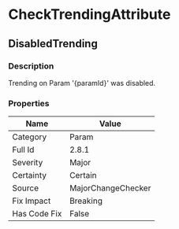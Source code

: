 ﻿---  
uid: MajorChangeChecker_2_8_1  
---

# CheckTrendingAttribute

## DisabledTrending

### Description

Trending on Param '{paramId}' was disabled.

### Properties

| Name         | Value              |
| ------------ | ------------------ |
| Category     | Param              |
| Full Id      | 2.8.1              |
| Severity     | Major              |
| Certainty    | Certain            |
| Source       | MajorChangeChecker |
| Fix Impact   | Breaking           |
| Has Code Fix | False              |
